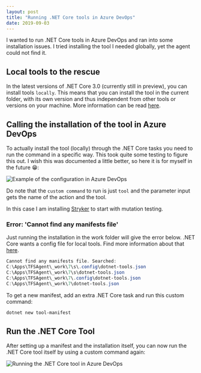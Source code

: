```yaml
---
layout: post
title: "Running .NET Core tools in Azure DevOps"
date: 2019-09-03
---
```


I wanted to run .NET Core tools in Azure DevOps and ran into some installation issues. I tried installing the tool I needed globally, yet the agent could not find it. 

## Local tools to the rescue
In the latest versions of .NET Core 3.0 (currently still in preview), you can install tools `locally`. This means that you can install the tool in the current folder, with its own version and thus independent from other tools or versions on your machine. More information can be read [here](https://medium.com/@bilalfazlani/net-core-local-tools-are-here-fe9ac2464481).

## Calling the installation of the tool in Azure DevOps
To actually install the tool (locally) through the .NET Core tasks you need to run the command in a specific way. This took quite some testing to figure this out. I wish this was documented a little better, so here it is for myself in the future 😁:  

![Example of the configuration in Azure DevOps](/images/20190903/20190903_ToolInstall.png)

Do note that the `custom command` to run is just `tool` and the parameter input gets the name of the action and the tool.

In this case I am installing [Stryker](https://stryker-mutator.io/stryker-net/) to start with mutation testing.

### Error: 'Cannot find any manifests file'
Just running the installation in the work folder will give the error below. .NET Core wants a config file for local tools. Find more information about that [here](https://devopsjournal.io/blog/2019/09/03/fixing-error-.NET-core-dotnet-new-tool-manifest).

``` powershell
Cannot find any manifests file. Searched:
C:\Apps\TFSAgent\_work\7\s\.config\dotnet-tools.json
C:\Apps\TFSAgent\_work\7\s\dotnet-tools.json
C:\Apps\TFSAgent\_work\7\.config\dotnet-tools.json
C:\Apps\TFSAgent\_work\7\dotnet-tools.json
```

To get a new manifest, add an extra .NET Core task and run this custom command:
``` powershell
dotnet new tool-manifest
```

## Run the .NET Core Tool
After setting up a manifest and the installation itself, you can now run the .NET Core tool itself by using a custom command again:  

![Running the .NET Core tool in Azure DevOps](/images/20190903/20190903_ToolRun.png)
